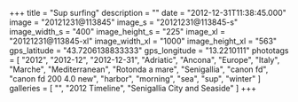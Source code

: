 +++
title = "Sup surfing"
description = ""
date = "2012-12-31T11:38:45.000"
image = "20121231@113845"
image_s = "20121231@113845-s"
image_width_s = "400"
image_height_s = "225"
image_xl = "20121231@113845-xl"
image_width_xl = "1000"
image_height_xl = "563"
gps_latitude = "43.7206138833333"
gps_longitude = "13.2210111"
phototags = [ "2012", "2012-12", "2012-12-31", "Adriatic", "Ancona", "Europe", "Italy", "Marche", "Mediterranean", "Rotonda a mare", "Senigallia", "canon fd", "canon fd 200 4.0 new", "harbor", "morning", "sea", "sup", "winter" ]
galleries = [ "", "2012 Timeline", "Senigallia City and Seaside" ]
+++
